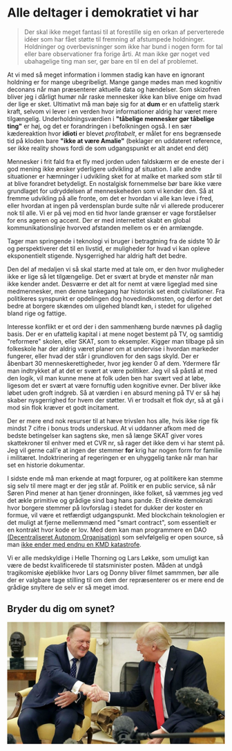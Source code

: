 # Alle deltager i demokratiet vi har

> Der skal ikke meget fantasi til at forestille sig en orkan af perverterede idéer som har fået støtte til fremning af afstumpede holdninger.  Holdninger og overbevisninger som ikke har bund i nogen form for tal eller bare observationer fra forige årti. At man ikke gør noget ved ubahagelige ting man ser, gør bare en til en del af problemet.

At vi med så meget information i lommen stadig kan have en ignorant holdning er for mange ubegribeligt. Mange gange mødes man med kognitiv deconans når man præsenterer aktuelle data og hændelser. Som skizofren bliver jeg i dårligt humør når raske mennesker ikke kan blive enige om hvad der lige er sket. Ultimativt må man bøje sig for at **dum** er en ufattelig stærk kraft, selvom vi lever i en verden hvor informationer aldrig har været mere tilgængelig. Underholdningsværdien i **"tåbelige mennesker gør tåbelige ting"** er høj, og det er forandringen i befolkningen også. I en sær kædereaktion hvor **idioti** er blevet *profitabelt*, er målet for ens begrænsede tid på kloden bare **"ikke at være Amalie"** (beklager en uddateret reference, ser ikke reality shows fordi de som udgangspunkt er alt andet end dét)

Mennesker i frit fald fra et fly med jorden uden faldskærm er de eneste der i god mening ikke ønsker yderligere udvikling af situation. I alle andre situationer er hæmninger i udvikling sket for at malke et marked som står til at blive forandret betydeligt. En nostalgisk fornemmelse bør bare ikke være grundlaget for udryddelsen af menneskeheden som vi kender den. Så at fremme udvikling på alle fronte, om det er hvordan vi alle kan leve i fred, eller hvordan at ingen på verdensplan burde sulte når vi allerede producerer nok til alle. Vi er på vej mod en tid hvor lande grænser er vage forståelser for ens ageren og accent. Der er med internettet skabt en global kommunikationslinje hvorved afstanden mellem os er én armlængde.

Tager man springende i teknologi vi bruger i betragtning fra de sidste 10 år og perspektiverer det til en livstid, er muligheder for hvad vi kan opleve eksponentielt stigende. Nysgerrighed har aldrig haft det bedre.

Den del af medaljen vi så skal starte med at tale om, er den hvor muligheder ikke er lige så let tilgængelige. Det er svært at bryde et mønster når man ikke kender andet. Desværre er det alt for nemt at være ligeglad med sine medmennesker, men denne tankegang har historisk set endt civilationer. Fra politikeres synspunkt er opdelingen dog hovedindkomsten, og derfor er det bedre at borgere skændes om uligehed blandt køn, i stedet for uligehed bland rige og fattige.

Interesse konflikt er et ord der i den sammenhæng burde nævnes på daglig basis. Der er en ufattelig kapital i at mene noget bestemt på TV, og samtidig "reformere" skolen, eller SKAT, som to eksempler. Kigger man tilbage på sin folkeskole har der aldrig været planer om at undervise i hvordan markeder fungerer, eller hvad der står i grundloven for den sags skyld. Der er åbenbart 30 menneskerettigheder, hvor jeg kender 0 af dem. Ydermere får man indtrykket af at det er svært at være politiker. Jeg vil så påstå at med den logik, vil man kunne mene at folk uden ben har svært ved at løbe, ligesom det er svært at være fornuftig uden kognitive evner. Der bliver ikke løbet uden groft indgreb. Så at værdien i en absurd mening på TV er så høj skaber nysgerrighed for hvem der støtter. Vi er trodsalt et flok dyr, så at gå i mod sin flok kræver et godt incitament.

Der er mere end nok resurser til at hæve trivslen hos alle, hvis ikke rige fik mindst 7 cifre i bonus trods underskud. At vi uddanner afkom med de bedste betingelser kan sagtens ske, men så længe SKAT giver vores skattekroner til enhver med et CVR nr, så rager det ikke dem vi har stemt på. Jeg vil gerne call'e at ingen der stemmer **for** krig har nogen form for familie i militæret. Indoktrinering af regeringen er en uhyggelig tanke når man har set en historie dokumentar.

I sidste ende må man erkende at magt forpurer, og at politikere kan stemme sig selv til mere magt er der jeg står af. Politik er en public service, så når Søren Pind mener at han tjener dronningen, ikke folket, så væmmes jeg ved det ækle primitive og grådige sind bag hans pande. Et direkte demokrati hvor borgere stemmer på lovforslag i stedet for dukker der koster en formue, vil være et retfærdigt udgangspunkt. Med blockchain teknologien er det muligt at fjerne mellemmænd med "smart contract", som essentielt er en kontrakt hvor kode er lov. Med dem kan man programmere en DAO [(Decentraliseret Autonom Organisation)](https://en.wikipedia.org/wiki/Decentralized_autonomous_organization "wiki artikel om DAO") som selvfølgelig er open source, så man [ikke ender med endnu en KMD katastrofe](http://finans.dk/finans/politik/ECE9297475/efter-milliarder-spildt-paa-offentlige-itskandaler-politisk-flertal-aabner-for-ny-og-kontroversiel-kurs/ "artikel på finans hvor kmd blandt andet nævnes").

Vi er alle medskyldige i Helle Thorning og Lars Løkke, som umuligt kan være de bedst kvalificerede til statsminister posten. Måden at undgå tragikomiske øjeblikke hvor Lars og Donny bliver filmet sammmen, bør alle der er valgbare tage stilling til om dem der repræsenterer os er mere end de grådige snyltere de selv er så meget imod.

## Bryder du dig om synet?

![](_assets/16803502-usa-denmark-diplomacy.jpg)

